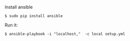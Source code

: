 Install ansible

```
$ sudo pip install ansible
```

Run it:

```
$ ansible-playbook -i "localhost,"  -c local setup.yml
```

